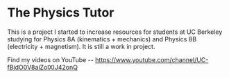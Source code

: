 # The Physics Tutor

This is a project I started to increase resources for students at UC Berkeley studying for Physics 8A (kinematics + mechanics) and Physics 8B (electricity + magnetism). It is still a work in project.

Find my videos on YouTube -- https://www.youtube.com/channel/UC-fBjdO0V8aiZolXIJ42onQ
